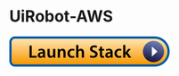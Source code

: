# UiRobot-AWS
 
[![Launch Stack](https://github.com/hteo1337/UiRobot-AWS/blob/master/img/launch-stack.svg)](https://console.aws.amazon.com/cloudformation/home#/stacks/new?stackName=buildkite&templateURL=https://raw.githubusercontent.com/hteo1337/UiRobot-AWS/master/uirobot.yml)